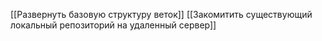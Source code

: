 [[Развернуть базовую структуру веток]]
[[Закомитить существующий локальный репозиторий на удаленный сервер]]